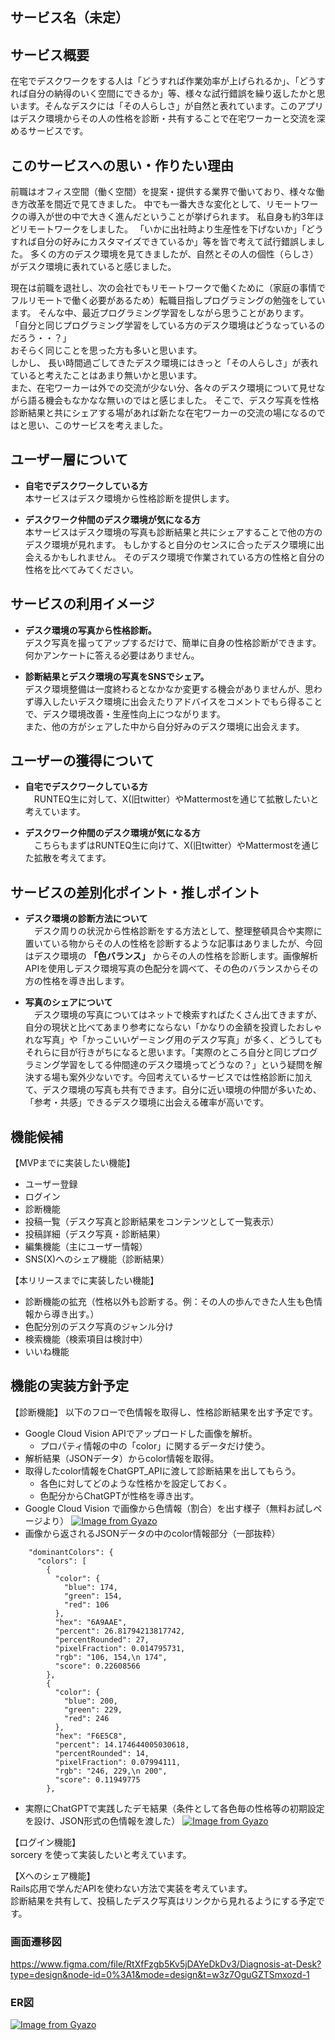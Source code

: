 ## サービス名（未定）

## サービス概要
在宅でデスクワークをする人は「どうすれば作業効率が上げられるか」、「どうすれば自分の納得のいく空間にできるか」等、様々な試行錯誤を繰り返したかと思います。そんなデスクには「その人らしさ」が自然と表れています。このアプリはデスク環境からその人の性格を診断・共有することで在宅ワーカーと交流を深めるサービスです。  

## このサービスへの思い・作りたい理由
前職はオフィス空間（働く空間）を提案・提供する業界で働いており、様々な働き方改革を間近で見てきました。
中でも一番大きな変化として、リモートワークの導入が世の中で大きく進んだということが挙げられます。
私自身も約3年ほどリモートワークをしました。
「いかに出社時より生産性を下げないか」「どうすれば自分の好みにカスタマイズできているか」等を皆で考えて試行錯誤しました。
多くの方のデスク環境を見てきましたが、自然とその人の個性（らしさ）がデスク環境に表れていると感じました。

現在は前職を退社し、次の会社でもリモートワークで働くために（家庭の事情でフルリモートで働く必要があるため）転職目指しプログラミングの勉強をしています。
そんな中、最近プログラミング学習をしながら思うことがあります。  
「自分と同じプログラミング学習をしている方のデスク環境はどうなっているのだろう・・？」  
おそらく同じことを思った方も多いと思います。  
しかし、 長い時間過ごしてきたデスク環境にはきっと「その人らしさ」が表れていると考えたことはあまり無いかと思います。   
また、在宅ワーカーは外での交流が少ない分、各々のデスク環境について見せながら語る機会もなかなな無いのではと感じました。
そこで、デスク写真を性格診断結果と共にシェアする場があれば新たな在宅ワーカーの交流の場になるのではと思い、このサービスを考えました。
 
## ユーザー層について
- **自宅でデスクワークしている方**  
本サービスはデスク環境から性格診断を提供します。

- **デスクワーク仲間のデスク環境が気になる方**  
本サービスはデスク環境の写真も診断結果と共にシェアすることで他の方のデスク環境が見れます。
もしかすると自分のセンスに合ったデスク環境に出会えるかもしれません。
そのデスク環境で作業されている方の性格と自分の性格を比べてみてください。

## サービスの利用イメージ
- **デスク環境の写真から性格診断。**    
デスク写真を撮ってアップするだけで、簡単に自身の性格診断ができます。
何かアンケートに答える必要はありません。

- **診断結果とデスク環境の写真をSNSでシェア。**   
デスク環境整備は一度終わるとなかなか変更する機会がありませんが、思わず導入したいデスク環境に出会えたりアドバイスをコメントでもら得ることで、デスク環境改善・生産性向上につながります。  
また、他の方がシェアした中から自分好みのデスク環境に出会えます。

## ユーザーの獲得について
- **自宅でデスクワークしている方**  
　RUNTEQ生に対して、X(旧twitter）やMattermostを通じて拡散したいと考えています。

- **デスクワーク仲間のデスク環境が気になる方**   
　こちらもまずはRUNTEQ生に向けて、X(旧twitter）やMattermostを通じた拡散を考えてます。

## サービスの差別化ポイント・推しポイント
- **デスク環境の診断方法について**  
　デスク周りの状況から性格診断をする方法として、整理整頓具合や実際に置いている物からその人の性格を診断するような記事はありましたが、今回はデスク環境の **「色バランス」** からその人の性格を診断します。画像解析APIを使用しデスク環境写真の色配分を調べて、その色のバランスからその方の性格を導き出します。

- **写真のシェアについて**  
　デスク環境の写真についてはネットで検索すればたくさん出てきますが、自分の現状と比べてあまり参考にならない「かなりの金額を投資したおしゃれな写真」や「かっこいいゲーミング用のデスク写真」が多く、どうしてもそれらに目が行きがちになると思います。「実際のところ自分と同じプログラミング学習をしてる仲間達のデスク環境ってどうなの？」という疑問を解決する場も案外少ないです。今回考えているサービスでは性格診断に加えて、デスク環境の写真も共有できます。自分に近い環境の仲間が多いため、「参考・共感」できるデスク環境に出会える確率が高いです。

## 機能候補
【MVPまでに実装したい機能】  
- ユーザー登録  
- ログイン  
- 診断機能  
- 投稿一覧（デスク写真と診断結果をコンテンツとして一覧表示）
- 投稿詳細（デスク写真・診断結果）
- 編集機能（主にユーザー情報）  
- SNS(X)へのシェア機能（診断結果）
  
【本リリースまでに実装したい機能】  
- 診断機能の拡充（性格以外も診断する。例：その人の歩んできた人生も色情報から導き出す。）  
- 色配分別のデスク写真のジャンル分け  
- 検索機能（検索項目は検討中）   
- いいね機能  

## 機能の実装方針予定
【診断機能】
以下のフローで色情報を取得し、性格診断結果を出す予定です。  
- Google Cloud Vision APIでアップロードした画像を解析。
  - プロパティ情報の中の「color」に関するデータだけ使う。
- 解析結果（JSONデータ）からcolor情報を取得。  
- 取得したcolor情報をChatGPT_APIに渡して診断結果を出してもらう。  
  - 各色に対してどのような性格かを設定しておく。  
  - 色配分からChatGPTが性格を導き出す。
- Google Cloud Vision で画像から色情報（割合）を出す様子（無料お試しページより）
[![Image from Gyazo](https://i.gyazo.com/d3a85b2eeccf34e1a029babd9174daee.png)](https://gyazo.com/d3a85b2eeccf34e1a029babd9174daee)
- 画像から返されるJSONデータの中のcolor情報部分（一部抜粋）
```
    "dominantColors": {
      "colors": [
        {
          "color": {
            "blue": 174,
            "green": 154,
            "red": 106
          },
          "hex": "6A9AAE",
          "percent": 26.81794213817742,
          "percentRounded": 27,
          "pixelFraction": 0.014795731,
          "rgb": "106, 154,\n 174",
          "score": 0.22608566
        },
        {
          "color": {
            "blue": 200,
            "green": 229,
            "red": 246
          },
          "hex": "F6E5C8",
          "percent": 14.174644005030618,
          "percentRounded": 14,
          "pixelFraction": 0.07994111,
          "rgb": "246, 229,\n 200",
          "score": 0.11949775
        },
```
- 実際にChatGPTで実践したデモ結果（条件として各色毎の性格等の初期設定を設け、JSON形式の色情報を渡した）
  [![Image from Gyazo](https://i.gyazo.com/b2a664f4e810b620ce5d6ca36f5fe425.png)](https://gyazo.com/b2a664f4e810b620ce5d6ca36f5fe425)

【ログイン機能】  
sorcery を使って実装したいと考えています。  

【Xへのシェア機能】  
Rails応用で学んだAPIを使わない方法で実装を考えています。  
診断結果を共有して、投稿したデスク写真はリンクから見れるようにする予定です。

### 画面遷移図
https://www.figma.com/file/RtXfFzgb5Kv5jDAYeDkDv3/Diagnosis-at-Desk?type=design&node-id=0%3A1&mode=design&t=w3z7OguGZTSmxozd-1

### ER図
[![Image from Gyazo](https://i.gyazo.com/69ebd3376e1b56dba473b1f338b78c96.png)](https://gyazo.com/69ebd3376e1b56dba473b1f338b78c96)